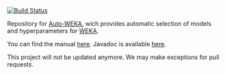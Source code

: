 [![Build Status](https://travis-ci.org/automl/autoweka.svg?branch=master)](https://travis-ci.org/automl/autoweka)

Repository for [Auto-WEKA](http://www.cs.ubc.ca/labs/beta/Projects/autoweka/),
wich provides automatic selection of models and hyperparameters for
[WEKA](http://www.cs.waikato.ac.nz/ml/weka/).

You can find the manual [here](http://www.cs.ubc.ca/labs/beta/Projects/autoweka/manual.pdf). Javadoc is available [here](https://automl.github.io/autoweka/).

This project will not be updated anymore. We may make exceptions for pull
requests.
